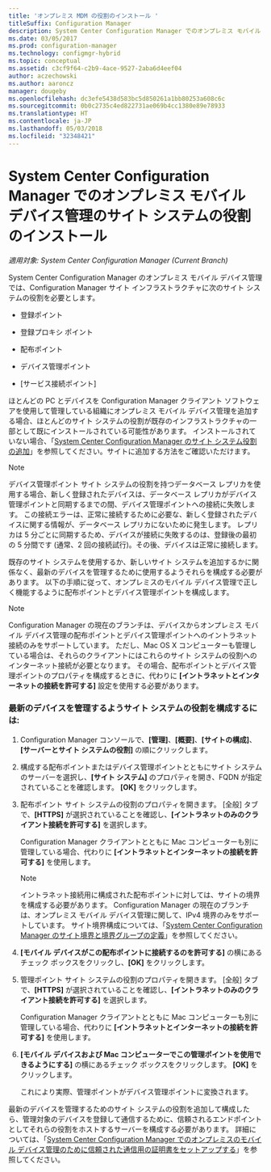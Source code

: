 ```yaml
---
title: 'オンプレミス MDM の役割のインストール '
titleSuffix: Configuration Manager
description: System Center Configuration Manager でのオンプレミス モバイル デバイス管理のサイト システムの役割のインストール
ms.date: 03/05/2017
ms.prod: configuration-manager
ms.technology: configmgr-hybrid
ms.topic: conceptual
ms.assetid: c3cf9f64-c2b9-4ace-9527-2aba6d4eef04
author: aczechowski
ms.author: aaroncz
manager: dougeby
ms.openlocfilehash: dc3efe5438d583bc5d850261a1bb80253a608c6c
ms.sourcegitcommit: 0b0c2735c4ed822731ae069b4cc1380e89e78933
ms.translationtype: HT
ms.contentlocale: ja-JP
ms.lasthandoff: 05/03/2018
ms.locfileid: "32348421"
---
```

# <a name="install-site-system-roles-for-on-premises-mobile-device-management-in-system-center-configuration-manager"></a>System Center Configuration Manager でのオンプレミス モバイル デバイス管理のサイト システムの役割のインストール

*適用対象: System Center Configuration Manager (Current Branch)*

System Center Configuration Manager のオンプレミス モバイル デバイス管理では、Configuration Manager サイト インフラストラクチャに次のサイト システムの役割を必要とします。  

-   登録ポイント  

-   登録プロキシ ポイント  

-   配布ポイント  

-   デバイス管理ポイント  

-   [サービス接続ポイント]  

 ほとんどの PC とデバイスを Configuration Manager クライアント ソフトウェアを使用して管理している組織にオンプレミス モバイル デバイス管理を追加する場合、ほとんどのサイト システムの役割が既存のインフラストラクチャの一部として既にインストールされている可能性があります。 インストールされていない場合、「[System Center Configuration Manager のサイト システム役割の追加](../../core/servers/deploy/configure/add-site-system-roles.md)」を参照してください。サイトに追加する方法をご確認いただけます。  

> [!NOTE]  
>  デバイス管理ポイント サイト システムの役割を持つデータベース レプリカを使用する場合、新しく登録されたデバイスは、データベース レプリカがデバイス管理ポイントと同期するまでの間、デバイス管理ポイントへの接続に失敗します。 この接続エラーは、正常に接続するために必要な、新しく登録されたデバイスに関する情報が、データベース レプリカにないために発生します。 レプリカは 5 分ごとに同期するため、デバイスが接続に失敗するのは、登録後の最初の 5 分間です (通常、2 回の接続試行)。その後、デバイスは正常に接続します。  

 既存のサイト システムを使用するか、新しいサイト システムを追加するかに関係なく、最新のデバイスを管理するために使用するようそれらを構成する必要があります。 以下の手順に従って、オンプレミスのモバイル デバイス管理で正しく機能するように配布ポイントとデバイス管理ポイントを構成します。  

> [!NOTE]  
>  Configuration Manager の現在のブランチは、デバイスからオンプレミス モバイル デバイス管理の配布ポイントとデバイス管理ポイントへのイントラネット接続のみをサポートしています。 ただし、Mac OS X コンピューターも管理している場合は、それらのクライアントにはこれらのサイト システムの役割へのインターネット接続が必要となります。 その場合、配布ポイントとデバイス管理ポイントのプロパティを構成するときに、代わりに **[イントラネットとインターネットの接続を許可する]** 設定を使用する必要があります。  

### <a name="to-configure-site-system-roles-to-manage-modern-devices"></a>最新のデバイスを管理するようサイト システムの役割を構成するには:  

1.  Configuration Manager コンソールで、**[管理]**、**[概要]**、**[サイトの構成]**、**[サーバーとサイト システムの役割]** の順にクリックします。  

2.  構成する配布ポイントまたはデバイス管理ポイントとともにサイト システムのサーバーを選択し、**[サイト システム]** のプロパティを開き、FQDN が指定されていることを確認します。 **[OK]** をクリックします。  

3.  配布ポイント サイト システムの役割のプロパティを開きます。 [全般] タブで、**[HTTPS]** が選択されていることを確認し、**[イントラネットのみのクライアント接続を許可する]** を選択します。  

     Configuration Manager クライアントとともに Mac コンピューターも別に管理している場合、代わりに **[イントラネットとインターネットの接続を許可する]** を使用します。  

    > [!NOTE]  
    >  イントラネット接続用に構成された配布ポイントに対しては、サイトの境界を構成する必要があります。 Configuration Manager の現在のブランチは、オンプレミス モバイル デバイス管理に関して、IPv4 境界のみをサポートしています。 サイト境界構成については、「[System Center Configuration Manager のサイト境界と境界グループの定義](../../core/servers/deploy/configure/define-site-boundaries-and-boundary-groups.md)」を参照してください。  

4.  **[モバイル デバイスがこの配布ポイントに接続するのを許可する]** の横にあるチェック ボックスをクリックし、**[OK]** をクリックします。  

5.  管理ポイント サイト システムの役割のプロパティを開きます。 [全般] タブで、**[HTTPS]** が選択されていることを確認し、**[イントラネットのみのクライアント接続を許可する]** を選択します。  

     Configuration Manager クライアントとともに Mac コンピューターも別に管理している場合、代わりに **[イントラネットとインターネットの接続を許可する]** を使用します。  

6.  **[モバイル デバイスおよび Mac コンピューターでこの管理ポイントを使用できるようにする]** の横にあるチェック ボックスをクリックします。 **[OK]** をクリックします。  

     これにより実際、管理ポイントがデバイス管理ポイントに変換されます。  

 最新のデバイスを管理するためのサイト システムの役割を追加して構成したら、管理対象のデバイスを登録して通信するために、信頼されるエンドポイントとしてそれらの役割をホストするサーバーを構成する必要があります。 詳細については、「[System Center Configuration Manager でのオンプレミスのモバイル デバイス管理のために信頼された通信用の証明書をセットアップする](../../mdm/get-started/set-up-certificates-on-premises-mdm.md)」を参照してください。  
